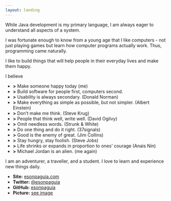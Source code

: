 ```yaml
---
layout: landing
---
```


While Java development is my primary language, I am always eager to understand all aspects of a system.

I was fortunate enough to know from a young age that I like computers - not just playing games but learn how computer programs actually work. Thus, programming came naturally. 

I like to build things that will help people in their everyday lives and make them happy.

I believe

* __>__ Make someone happy today (me)
* __>__ Build software for people first, computers second.
* __>__ Usability is always secondary. (Donald Norman)
* __>__ Make everything as simple as possible, but not simpler. (Albert Einstein)
* __>__ Don’t make me think. (Steve Krug)
* __>__ People that think well, write well. (David Ogilvy)
* __>__ Omit needless words. (Strunk & White)
* __>__ Do one thing and do it right. (37signals)
* __>__ Good is the enemy of great. (Jim Collins)
* __>__ Stay hungry, stay foolish. (Steve Jobs)
* __>__ Life shrinks or expands in proportion to ones’ courage (Anais Nin)
* __>__ Michael Jordan is an alien. (me again)

I am an adventurer, a traveller, and a student. I love to learn and experience new things daily.

* __Site:__ [esonpaguia.com]
* __Twitter:__ [@esonpaguia](https://twitter.com/esonpaguia)
* __GitHub:__ [esonpaguia](https://github.com/esonpaguia)
* __Picture:__ [see image](images/avatar.jpg)

[esonpaguia.com]: http://esonpaguia.com